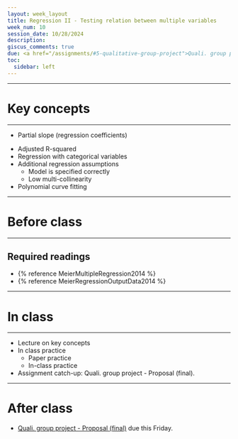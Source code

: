 ```yaml
---
layout: week_layout
title: Regression II - Testing relation between multiple variables
week_num: 10
session_date: 10/28/2024
description:
giscus_comments: true
due: <a href="/assignments/#5-qualitative-group-project">Quali. group project - Proposal (final)</a>
toc:
  sidebar: left
---
```


---
# Key concepts
---

<!-- - Ordinary least squares (OLS) -->
- Partial slope (regression coefficients)
<!-- - Multiple coefficient of determination R-squared -->
- Adjusted R-squared
- Regression with categorical variables
- Additional regression assumptions
   - Model is specified correctly
   - Low multi-collinearity
- Polynomial curve fitting


---
# Before class
---

## Required readings

- {% reference MeierMultipleRegression2014 %}
- {% reference MeierRegressionOutputData2014 %}
<!-- - {% reference AllisonMultipleregressionprimer1999 %}, Chapters 1 & 2 -->

<!-- ## Recommended readings

- {% reference CobreInfluencefoodsnutrients2021 %}
- {% reference AllisonMultipleregressionprimer1999 %}, Chapter 3
- {% reference HowPublishStatistically %} -->

---
# In class
---

- Lecture on key concepts
- In class practice
	- Paper practice
	- In-class practice
- Assignment catch-up: Quali. group project - Proposal (final).

---
# After class

- <a href="/assignments/#5-qualitative-group-project">Quali. group project - Proposal (final)</a> due this Friday.
